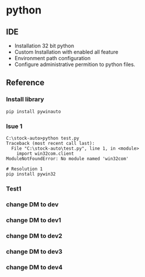 # python
## IDE
- Installation 32 bit python
- Custom Installation with enabled all feature
- Environment path configuration
- Configure administrative permition to python files.
## Reference
### Install library
`pip install pywinauto`

### Isue 1
```
C:\stock-auto>python test.py
Traceback (most recent call last):
  File "C:\stock-auto\test.py", line 1, in <module>
    import win32com.client
ModuleNotFoundError: No module named 'win32com'

# Resolution 1
pip install pywin32

```

### Test1
### change DM to dev 
### change DM to dev1
### change DM to dev2
### change DM to dev3
### change DM to dev4
